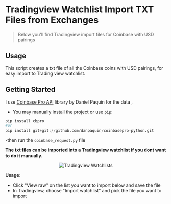 # Tradingview Watchlist Import TXT Files from Exchanges

> Below you'll find Tradingview import files for Coinbase with USD pairings

## Usage

This script creates a txt file of all the Coinbase coins with USD pairings, for easy import to Trading view watchlist.

## Getting Started
I use [Coinbase Pro API](https://github.com/danpaquin/coinbasepro-python/blob/master/README.md) library by Daniel Paquin for the data , 

- You may manually install the project or use ```pip```:
```python
pip install cbpro
#or
pip install git+git://github.com/danpaquin/coinbasepro-python.git
```

-then run the ```coinbase_request.py``` file

**The txt files can be imported into a Tradingview watchlist if you dont want to do it manually.**

<p align="center">
  <img src="https://i.imgur.com/jeZpljC.png" alt="Tradingview Watchlists" />
</p>

**Usage**:

* Click "View raw" on the list you want to import below and save the file
* In Tradingview, choose "Import watchlist" and pick the file you want to import